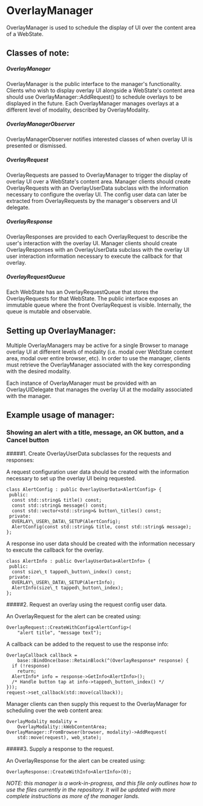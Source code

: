 # OverlayManager

OverlayManager is used to schedule the display of UI over the content area of a
WebState.

## Classes of note:

##### OverlayManager

OverlayManager is the public interface to the manager's functionality.  Clients
who wish to display overlay UI alongside a WebState's content area should use
OverlayManager::AddRequest() to schedule overlays to be displayed in the future.
Each OverlayManager manages overlays at a different level of modality, described
by OverlayModality.

##### OverlayManagerObserver

OverlayManagerObserver notifies interested classes of when overlay UI is
presented or dismissed.

##### OverlayRequest

OverlayRequests are passed to OverlayManager to trigger the display of overlay
UI over a WebState's content area.  Manager clients should create
OverlayRequests with an OverlayUserData subclass with the information necessary
to configure the overlay UI.  The config user data can later be extracted from
OverlayRequests by the manager's observers and UI delegate.

##### OverlayResponse

OverlayResponses are provided to each OverlayRequest to describe the user's
interaction with the overlay UI.  Manager clients should create OverlayResponses
with an OverlayUserData subclass with the overlay UI user interaction
information necessary to execute the callback for that overlay.

##### OverlayRequestQueue

Each WebState has an OverlayRequestQueue that stores the OverlayRequests for
that WebState.  The public interface exposes an immutable queue where the front
OverlayRequest is visible.  Internally, the queue is mutable and observable.

## Setting up OverlayManager:

Multiple OverlayManagers may be active for a single Browser to manage overlay UI
at different levels of modality (i.e. modal over WebState content area, modal
over entire browser, etc).  In order to use the manager, clients must retrieve
the OverlayManager associated with the key corresponding with the desired
modality.

Each instance of OverlayManager must be provided with an OverlayUIDelegate that
manages the overlay UI at the modality associated with the manager.

## Example usage of manager:

### Showing an alert with a title, message, an OK button, and a Cancel button

#####1. Create OverlayUserData subclasses for the requests and responses:

A request configuration user data should be created with the information
necessary to set up the overlay UI being requested.

    class AlertConfig : public OverlayUserData<AlertConfig> {
     public:
      const std::string& title() const;
      const std::string& message() const;
      const std::vector<std::string>& button\_titles() const;
     private:
      OVERLAY\_USER\_DATA\_SETUP(AlertConfig);
      AlertConfig(const std::string& title, const std::string& message);
    };

A response ino user data should be created with the information necessary to
execute the callback for the overlay.

    class AlertInfo : public OverlayUserData<AlertInfo> {
     public:
      const size\_t tapped\_button\_index() const;
     private:
      OVERLAY\_USER\_DATA\_SETUP(AlertInfo);
      AlertInfo(size\_t tapped\_button\_index);
    };

#####2. Request an overlay using the request config user data.

An OverlayRequest for the alert can be created using:

    OverlayRequest::CreateWithConfig<AlertConfig>(
        "alert title", "message text");

A callback can be added to the request to use the response info:

    OverlayCallback callback =
        base::BindOnce(base::RetainBlock(^(OverlayResponse* response) {
      if (!response)
        return;
      AlertInfo* info = response->GetInfo<AlertInfo>();
      /* Handle button tap at info->tapped\_button\_index() */
    }));
    request->set_callback(std::move(callback));

Manager clients can then supply this request to the OverlayManager for
scheduling over the web content area:

    OverlayModality modality =
        OverlayModality::kWebContentArea;
    OverlayManager::FromBrowser(browser, modality)->AddRequest(
        std::move(request), web_state);

#####3. Supply a response to the request.

An OverlayResponse for the alert can be created using:

    OverlayResponse::CreateWithInfo<AlertInfo>(0);


*NOTE: this manager is a work-in-progress, and this file only outlines how to
use the files currently in the repository.  It will be updated with more
complete instructions as more of the manager lands.*
